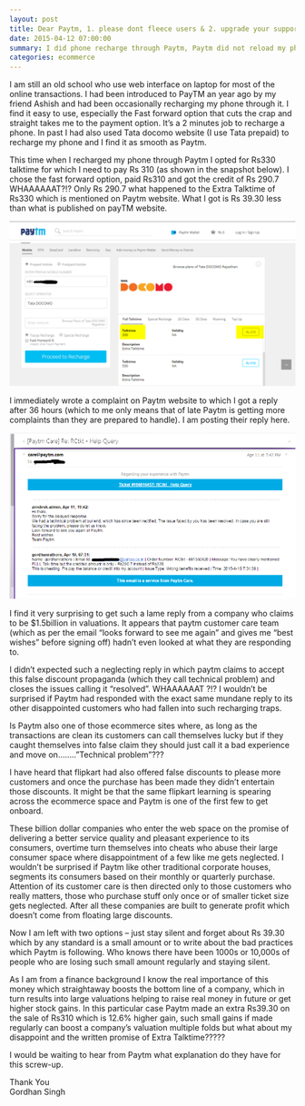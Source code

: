 ```yaml
---
layout: post
title: Dear Paytm, 1. please dont fleece users & 2. upgrade your support staff
date: 2015-04-12 07:00:00
summary: I did phone recharge through Paytm, Paytm did not reload my phone with the promised amount keeping a large % with themselves. Their customer care ignored my complaint, left me disappointed.
categories: ecommerce
---
```


I am still an old school who use web interface on laptop for most of the online transactions. I had been introduced to PayTM an year ago by my friend Ashish and had been occasionally recharging my phone through it. I find it easy to use, especially the Fast forward option that cuts the crap and straight takes me to the payment option. It’s a 2 minutes job to recharge a phone. In past I had also used Tata docomo website (I use Tata prepaid) to recharge my phone and I find it as smooth as Paytm.

This time when I recharged my phone through Paytm I opted for Rs330 talktime for which I need to pay Rs 310 (as shown in the snapshot below). I chose the fast forward option, paid Rs310 and got the credit of Rs 290.7 WHAAAAAAT?!? Only Rs 290.7 what happened to the Extra Talktime of Rs330 which is mentioned on Paytm website. What I got is Rs 39.30 less than what is published on payTM website. 

![Paytm Offer Screenshot](/images/paytm-offer-gordhan.png)

I immediately wrote a complaint on Paytm website to which I got a reply after 36 hours (which to me only means that of late Paytm is getting more complaints than they are prepared to handle). I am posting their reply here. 

![Paytm Response Screenshot](/images/paytm-response-gordhan.png)

I find it very surprising to get such a lame reply from a company who claims to be $1.5billion in valuations. It appears that paytm customer care team (which as per the email “looks forward to see me again” and gives me “best wishes” before signing off) hadn’t even looked at what they are responding to. 

I didn’t expected such a neglecting reply in which paytm claims to accept this false discount propaganda (which they call technical problem) and closes the issues calling it “resolved”. WHAAAAAAT ?!? I wouldn’t be surprised if Paytm had responded with the exact same mundane reply to its other disappointed customers who had fallen into such recharging traps.

Is Paytm also one of those ecommerce sites where, as long as the transactions are clean its customers can call themselves lucky but if they caught themselves into false claim they should just call it a bad experience and move on……..”Technical problem”???

I have heard that flipkart had also offered false discounts to please more customers and once the purchase has been made they didn’t entertain those discounts. It might be that the same flipkart learning is spearing across the ecommerce space and Paytm is one of the first few to get onboard.

These billion dollar companies who enter the web space on the promise of delivering a better service quality and pleasant experience to its consumers, overtime turn themselves into cheats who abuse their large consumer space where disappointment of a few like me gets neglected. I wouldn’t be surprised if Paytm like other traditional corporate houses, segments its consumers based on their monthly or quarterly purchase. Attention of its customer care is then directed only to those customers who really matters, those who purchase stuff only once or of smaller ticket size gets neglected. After all these companies are built to generate profit which doesn’t come from floating large discounts.

Now I am left with two options – just stay silent and forget about Rs 39.30 which by any standard is a small amount or to write about the bad practices which Paytm is following. Who knows there have been 1000s or 10,000s of people who are losing such small amount regularly and staying silent. 

As I am from a finance background I know the real importance of this money which straightaway boosts the bottom line of a company, which in turn results into large valuations helping to raise real money in future or get higher stock gains. In this particular case Paytm made an extra Rs39.30 on the sale of Rs310 which is 12.6% higher gain, such small gains if made regularly can boost a company’s valuation multiple folds but what about my disappoint and the written promise of Extra Talktime?????

I would be waiting to hear from Paytm what explanation do they have for this screw-up.

Thank You
<br/>Gordhan Singh

